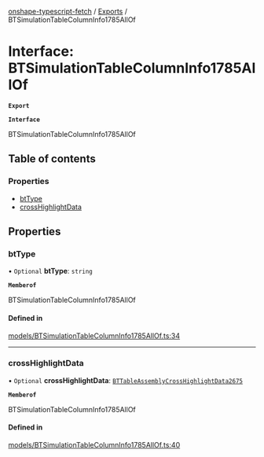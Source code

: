 [onshape-typescript-fetch](../README.md) / [Exports](../modules.md) / BTSimulationTableColumnInfo1785AllOf

# Interface: BTSimulationTableColumnInfo1785AllOf

**`Export`**

**`Interface`**

BTSimulationTableColumnInfo1785AllOf

## Table of contents

### Properties

- [btType](BTSimulationTableColumnInfo1785AllOf.md#bttype)
- [crossHighlightData](BTSimulationTableColumnInfo1785AllOf.md#crosshighlightdata)

## Properties

### btType

• `Optional` **btType**: `string`

**`Memberof`**

BTSimulationTableColumnInfo1785AllOf

#### Defined in

[models/BTSimulationTableColumnInfo1785AllOf.ts:34](https://github.com/toebes/onshape-typescript-fetch/blob/3e11ae1/models/BTSimulationTableColumnInfo1785AllOf.ts#L34)

___

### crossHighlightData

• `Optional` **crossHighlightData**: [`BTTableAssemblyCrossHighlightData2675`](BTTableAssemblyCrossHighlightData2675.md)

**`Memberof`**

BTSimulationTableColumnInfo1785AllOf

#### Defined in

[models/BTSimulationTableColumnInfo1785AllOf.ts:40](https://github.com/toebes/onshape-typescript-fetch/blob/3e11ae1/models/BTSimulationTableColumnInfo1785AllOf.ts#L40)
